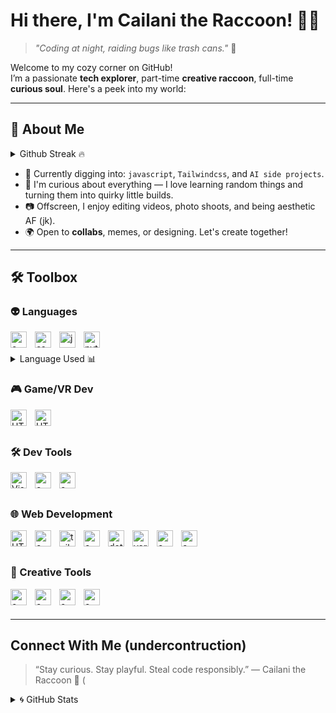 # Hi there, I'm Cailani the Raccoon! 🦝✨  
> *"Coding at night, raiding bugs like trash cans."* 🌃

Welcome to my cozy corner on GitHub!  
I’m a passionate **tech explorer**, part-time **creative raccoon**, full-time **curious soul**. Here's a peek into my world:

---

## 🚀 About Me

<details>
  <summary>Github Streak 🔥 </summary>
  <br>
  <img alt="Cai1ani's Top Langs" src="https://streak-stats.demolab.com?user=Cai1ani&theme=react&hide_border=true&date_format=M%20j%5B%2C%20Y%5D)" />
</details>


- 🌱 Currently digging into: `javascript`, `Tailwindcss`, and `AI side projects`.
- 🧠 I'm curious about everything — I love learning random things and turning them into quirky little builds.
- 📷 Offscreen, I enjoy editing videos, photo shoots, and being aesthetic AF (jk).
- 🌍 Open to **collabs**, memes, or designing. Let's create together!

---

## 🛠️ Toolbox

### 👽 Languages     
<img align="left" alt="c++" width="26px" src="https://cdn.jsdelivr.net/gh/devicons/devicon@latest/icons/cplusplus/cplusplus-original.svg" style="padding-right:10px;" />
<img align="left" alt="csharp" width="26px" src="https://cdn.jsdelivr.net/gh/devicons/devicon@latest/icons/csharp/csharp-original.svg" style="padding-right:10px;"/>
<img align="left" alt="js" width="26px" src="https://cdn.jsdelivr.net/gh/devicons/devicon@latest/icons/javascript/javascript-original.svg" style="padding-right:10px;"/>
<img align="left" alt="python" width="26px" src="https://cdn.jsdelivr.net/gh/devicons/devicon@latest/icons/python/python-original.svg" style="padding-right:10px;"/> 

<br />
<br />

<details>
  <summary>Language Used 📊 </summary>
  <br>
  <img alt="Cai1ani's Top Langs" src="https://github-readme-stats-ashy-kappa.vercel.app/api/top-langs/?username=Cai1ani&show_icons=true&hide_border=false&theme=transparent&title_color=90b7bf&icon_color=9d5353&border_color=313244&layout=compact" />
</details>


### 🎮 Game/VR Dev
<img align="left" alt="HTML5" width="26px" src="https://cdn.jsdelivr.net/gh/devicons/devicon@latest/icons/blender/blender-original.svg" style="padding-right:10px;" />
<img align="left" alt="HTML5" width="26px" src="https://cdn.jsdelivr.net/gh/devicons/devicon@latest/icons/unity/unity-original.svg" style="padding-right:10px;" />

<br />
<br />

### 🛠 Dev Tools
<img align="left" alt="Visual Studio Code" width="26px" src="https://cdn.jsdelivr.net/gh/devicons/devicon/icons/vscode/vscode-original.svg" style="padding-right:10px;" />
<img align="left" alt="c++" width="26px" src="https://cdn.jsdelivr.net/gh/devicons/devicon@latest/icons/git/git-original.svg" style="padding-right:10px;"/>
<img align="left" alt="c++" width="26px" src="https://cdn.jsdelivr.net/gh/devicons/devicon@latest/icons/visualstudio/visualstudio-original.svg" style="padding-right:10px;"/>

<br />
<br />

### 🌐 Web Development
<img align="left" alt="HTML5" width="26px" src="https://cdn.jsdelivr.net/gh/devicons/devicon/icons/html5/html5-original.svg" style="padding-right:10px;" />
<img align="left" alt="c++" width="26px" src="https://cdn.jsdelivr.net/gh/devicons/devicon@latest/icons/css3/css3-original.svg" style="padding-right:10px;"/> 
<img align="left" alt="tailwindcss" width="26px" src="https://cdn.jsdelivr.net/gh/devicons/devicon@latest/icons/tailwindcss/tailwindcss-original.svg" style="padding-right:10px;" />
<img align="left" alt="c++" width="26px" src="https://cdn.jsdelivr.net/gh/devicons/devicon@latest/icons/bootstrap/bootstrap-original.svg" style="padding-right:10px;"/>
<img align="left" alt="dotnetcore" width="26px" src="https://cdn.jsdelivr.net/gh/devicons/devicon@latest/icons/dotnetcore/dotnetcore-original.svg" style="padding-right:10px;"/>
<img align="left" alt="vercel" width="26px" src="https://cdn.jsdelivr.net/gh/devicons/devicon@latest/icons/vercel/vercel-original-wordmark.svg" style="padding-right:10px;"/>          
<img align="left" alt="c++" width="26px" src="https://cdn.jsdelivr.net/gh/devicons/devicon@latest/icons/vitejs/vitejs-original.svg" style="padding-right:10px;" />         
<img align="left" alt="c++" width="26px" src="https://cdn.jsdelivr.net/gh/devicons/devicon@latest/icons/flask/flask-original.svg" style="padding-right:10px;"/>
          

<br />
<br />

### 🎨 Creative Tools

<img align="left" alt="c++" width="26px" src="https://cdn.jsdelivr.net/gh/devicons/devicon@latest/icons/figma/figma-original.svg" style="padding-right:10px;"/>
<img align="left" alt="c++" width="26px" src="https://cdn.jsdelivr.net/gh/devicons/devicon@latest/icons/notion/notion-original.svg" style="padding-right:10px;"/>
<img align="left" alt="c++" width="26px" src="https://cdn.jsdelivr.net/gh/devicons/devicon@latest/icons/opengl/opengl-original.svg" style="padding-right:10px;"/>
<img align="left" alt="c++" width="26px" src="https://cdn.jsdelivr.net/gh/devicons/devicon@latest/icons/premierepro/premierepro-plain.svg" style="padding-right:10px;"/>
          

<br />
<br />

---

## Connect With Me (undercontruction)
> “Stay curious. Stay playful. Steal code responsibly.”
  — Cailani the Raccoon 🦝
(


<details>
  <summary>🌀 GitHub Stats</summary>
  <br>
  <img style="margin-left: 20px; margin-bottom: 10px;" alt="Cai1ani's GitHub stats" src="https://github-readme-stats-ashy-kappa.vercel.app/api?username=Cai1ani&theme=transparent&show_icons=true&hide_border=false&title_color=90b7bf&icon_color=9d5353&text_color=bf8b67&border_color=313244" />

</details>


